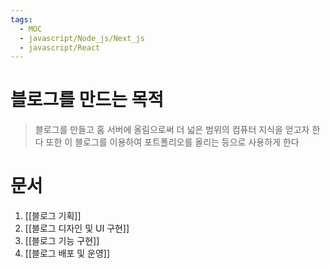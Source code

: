 ```yaml
---
tags:
  - MOC
  - javascript/Node_js/Next_js
  - javascript/React
---
```

# 블로그를 만드는 목적
>블로그를 만들고 홈 서버에 올림으로써 더 넓은 범위의 컴퓨터 지식을 얻고자 한다
>또한 이 블로그를 이용하여 포트폴리오를 올리는 등으로 사용하게 한다

# 문서
1. [[블로그 기획]]
2. [[블로그 디자인 및 UI 구현]]
3. [[블로그 기능 구현]]
4. [[블로그 배포 및 운영]]
